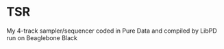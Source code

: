 # TSR
My 4-track sampler/sequencer coded in Pure Data and compiled by LibPD run on Beaglebone Black 
